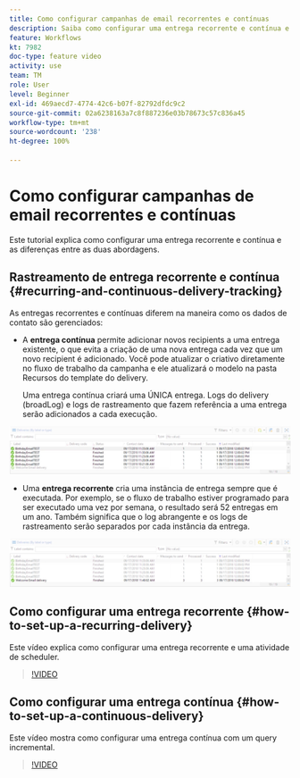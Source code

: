 ```yaml
---
title: Como configurar campanhas de email recorrentes e contínuas
description: Saiba como configurar uma entrega recorrente e contínua e compreender as diferenças entre as duas abordagens.
feature: Workflows
kt: 7982
doc-type: feature video
activity: use
team: TM
role: User
level: Beginner
exl-id: 469aecd7-4774-42c6-b07f-82792dfdc9c2
source-git-commit: 02a6238163a7c8f887236e03b78673c57c836a45
workflow-type: tm+mt
source-wordcount: '238'
ht-degree: 100%

---
```


# Como configurar campanhas de email recorrentes e contínuas

Este tutorial explica como configurar uma entrega recorrente e contínua e as diferenças entre as duas abordagens.

## Rastreamento de entrega recorrente e contínua {#recurring-and-continuous-delivery-tracking}

As entregas recorrentes e contínuas diferem na maneira como os dados de contato são gerenciados:

* A **entrega contínua** permite adicionar novos recipients a uma entrega existente, o que evita a criação de uma nova entrega cada vez que um novo recipient é adicionado. Você pode atualizar o criativo diretamente no fluxo de trabalho da campanha e ele atualizará o modelo na pasta Recursos do template do delivery.

   Uma entrega contínua criará uma ÚNICA entrega. Logs do delivery (broadLog) e logs de rastreamento que fazem referência a uma entrega serão adicionados a cada execução.

![Entrega contínua](/help/assets/delivery_continuous.jpg)

* Uma **entrega recorrente** cria uma instância de entrega sempre que é executada. Por exemplo, se o fluxo de trabalho estiver programado para ser executado uma vez por semana, o resultado será 52 entregas em um ano. Também significa que o log abrangente e os logs de rastreamento serão separados por cada instância da entrega.

![Entrega recorrente](/help/assets/delivery_recurring.jpg)

## Como configurar uma entrega recorrente {#how-to-set-up-a-recurring-delivery}

Este vídeo explica como configurar uma entrega recorrente e uma atividade de scheduler.

>[!VIDEO](https://video.tv.adobe.com/v/25040?quality=12)

## Como configurar uma entrega contínua {#how-to-set-up-a-continuous-delivery}

Este vídeo mostra como configurar uma entrega contínua com um query incremental.

>[!VIDEO](https://video.tv.adobe.com/v/25039?quality=12)
